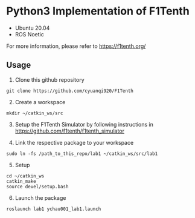 # Python3 Implementation of F1Tenth

* Ubuntu 20.04
* ROS Noetic

For more information, please refer to https://f1tenth.org/

## Usage
1) Clone this github repository
```
git clone https://github.com/cyuanqi920/F1Tenth
```
2) Create a workspace
```
mkdir ~/catkin_ws/src
```
3) Setup the F1Tenth Simulator by following instructions in https://github.com/f1tenth/f1tenth_simulator

4) Link the respective package to your workspace
```
sudo ln -fs /path_to_this_repo/lab1 ~/catkin_ws/src/lab1
```
5) Setup
```
cd ~/catkin_ws
catkin_make
source devel/setup.bash
```

6) Launch the package
```
roslaunch lab1 ychau001_lab1.launch
```

